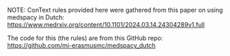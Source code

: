 NOTE:
ConText rules provided here were gathered from this paper on using medspacy in Dutch:
https://www.medrxiv.org/content/10.1101/2024.03.14.24304289v1.full

The code for this (the rules) are from this GitHub repo:
https://github.com/mi-erasmusmc/medspacy_dutch